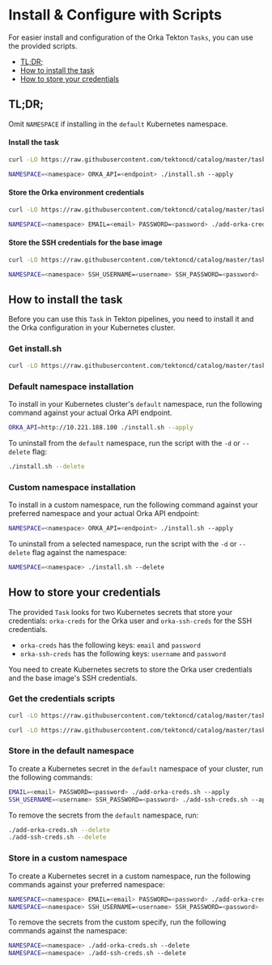 # Install & Configure with Scripts

For easier install and configuration of the Orka Tekton `Tasks`, you can use the provided scripts.

* [TL;DR;](#tldr)
* [How to install the task](#how-to-install-the-task)
* [How to store your credentials](#how-to-store-your-credentials)

## TL;DR;

Omit `NAMESPACE` if installing in the `default` Kubernetes namespace.

#### Install the task

```sh
curl -LO https://raw.githubusercontent.com/tektoncd/catalog/master/task/orka-full/0.1/install.sh && chmod 755 install.sh

NAMESPACE=<namespace> ORKA_API=<endpoint> ./install.sh --apply
```

#### Store the Orka environment credentials

```sh
curl -LO https://raw.githubusercontent.com/tektoncd/catalog/master/task/orka-full/0.1/add-orka-creds.sh && chmod 755 add-orka-creds.sh

NAMESPACE=<namespace> EMAIL=<email> PASSWORD=<password> ./add-orka-creds.sh --apply
```

#### Store the SSH credentials for the base image

```sh
curl -LO https://raw.githubusercontent.com/tektoncd/catalog/master/task/orka-full/0.1/add-ssh-creds.sh && chmod 755 add-ssh-creds.sh

NAMESPACE=<namespace> SSH_USERNAME=<username> SSH_PASSWORD=<password> ./add-ssh-creds.sh --apply
```

## How to install the task

Before you can use this `Task` in Tekton pipelines, you need to install it and the Orka configuration in your Kubernetes cluster.

### Get install.sh

```sh
curl -LO https://raw.githubusercontent.com/tektoncd/catalog/master/task/orka-full/0.1/install.sh && chmod 755 install.sh
```

### Default namespace installation

To install in your Kubernetes cluster's `default` namespace, run the following command against your actual Orka API endpoint.

```sh
ORKA_API=http://10.221.188.100 ./install.sh --apply
```

To uninstall from the `default` namespace, run the script with the `-d` or `--delete` flag:

```sh
./install.sh --delete
```

### Custom namespace installation

To install in a custom namespace, run the following command against your preferred namespace and your actual Orka API endpoint:

```sh
NAMESPACE=<namespace> ORKA_API=<endpoint> ./install.sh --apply
```

To uninstall from a selected namespace, run the script with the `-d` or `--delete` flag against the namespace:

```sh
NAMESPACE=<namespace> ./install.sh --delete
```

## How to store your credentials

The provided `Task` looks for two Kubernetes secrets that store your credentials: `orka-creds` for the Orka user and `orka-ssh-creds` for the SSH credentials.
  * `orka-creds` has the following keys: `email` and `password`
  * `orka-ssh-creds` has the following keys: `username` and `password`

You need to create Kubernetes secrets to store the Orka user credentials and the base image's SSH credentials.

### Get the credentials scripts

```sh
curl -LO https://raw.githubusercontent.com/tektoncd/catalog/master/task/orka-full/0.1/add-orka-creds.sh && chmod 755 add-orka-creds.sh

curl -LO https://raw.githubusercontent.com/tektoncd/catalog/master/task/orka-full/0.1/add-ssh-creds.sh && chmod 755 add-ssh-creds.sh
```

### Store in the default namespace

To create a Kubernetes secret in the `default` namespace of your cluster, run the following commands:

```sh
EMAIL=<email> PASSWORD=<password> ./add-orka-creds.sh --apply
SSH_USERNAME=<username> SSH_PASSWORD=<password> ./add-ssh-creds.sh --apply
```

To remove the secrets from the `default` namespace, run:

```sh
./add-orka-creds.sh --delete
./add-ssh-creds.sh --delete
```

### Store in a custom namespace

To create a Kubernetes secret in a custom namespace, run the following commands against your preferred namespace:

```sh
NAMESPACE=<namespace> EMAIL=<email> PASSWORD=<password> ./add-orka-creds.sh --apply
NAMESPACE=<namespace> SSH_USERNAME=<username> SSH_PASSWORD=<password> ./add-ssh-creds.sh --apply
```

To remove the secrets from the custom specify, run the following commands against the namespace:

```sh
NAMESPACE=<namespace> ./add-orka-creds.sh --delete
NAMESPACE=<namespace> ./add-ssh-creds.sh --delete
```
